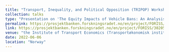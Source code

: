 ```yaml
---
title: "Transport, Inequality, and Political Opposition (TRIPOP) Workshop"
collection: talks
type: "Presentation on 'The Equity Impacts of Vehicle Bans: An Analysis of the Norwegian New Car Market'"
permalink: https://prosjektbanken.forskningsradet.no/en/project/FORISS/302059?Kilde=FORISS&distribution=Ar&chart=bar&calcType=funding&Sprak=no&sortBy=date&sortOrder=desc&resultCount=30&offset=1980&TemaEmne.1=FNs+B%C3%A6rekraftsm%C3%A5l&source=EU&projectId=101132352
link: https://prosjektbanken.forskningsradet.no/en/project/FORISS/302059?Kilde=FORISS&distribution=Ar&chart=bar&calcType=funding&Sprak=no&sortBy=date&sortOrder=desc&resultCount=30&offset=1980&TemaEmne.1=FNs+B%C3%A6rekraftsm%C3%A5l&source=EU&projectId=101132352
venue: "the Institute of Transport Economics (Transportøkonomisk institutt, TØI) in Oslo"
date: 2022-06-06
location: "Norway"
---
```

